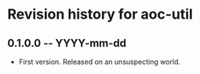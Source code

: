 # Revision history for aoc-util

## 0.1.0.0 -- YYYY-mm-dd

* First version. Released on an unsuspecting world.
